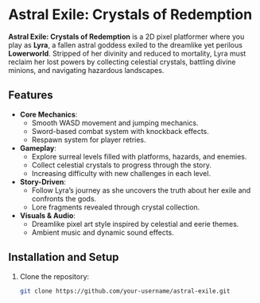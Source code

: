 # Astral Exile: Crystals of Redemption

**Astral Exile: Crystals of Redemption** is a 2D pixel platformer where you play as **Lyra**, a fallen astral goddess exiled to the dreamlike yet perilous **Lowerworld**. Stripped of her divinity and reduced to mortality, Lyra must reclaim her lost powers by collecting celestial crystals, battling divine minions, and navigating hazardous landscapes.

## Features
- **Core Mechanics**: 
  - Smooth WASD movement and jumping mechanics.
  - Sword-based combat system with knockback effects.
  - Respawn system for player retries.
- **Gameplay**:
  - Explore surreal levels filled with platforms, hazards, and enemies.
  - Collect celestial crystals to progress through the story.
  - Increasing difficulty with new challenges in each level.
- **Story-Driven**:
  - Follow Lyra’s journey as she uncovers the truth about her exile and confronts the gods.
  - Lore fragments revealed through crystal collection.
- **Visuals & Audio**:
  - Dreamlike pixel art style inspired by celestial and eerie themes.
  - Ambient music and dynamic sound effects.

## Installation and Setup
1. Clone the repository:
   ```bash
   git clone https://github.com/your-username/astral-exile.git

